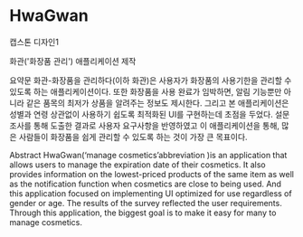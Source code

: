 # HwaGwan

캡스톤 디자인1 

화관('화장품 관리') 애플리케이션 제작

요약문
 화관-화장품을 관리하다(이하 화관)은 사용자가 화장품의 사용기한을 관리할 수 있도록 하는 애플리케이션이다. 
 또한 화장품을 사용 완료가 임박하면, 알림 기능뿐만 아니라 같은 품목의 최저가 상품을 알려주는 정보도 제시한다. 
 그리고 본 애플리케이션은 성별과 연령 상관없이 사용하기 쉽도록 최적화된 UI를 구현하는데 초점을 두었다. 
 설문조사를 통해 도출한 결과로 사용자 요구사항을 반영하였고 이 애플리케이션을 통해, 많은 사람들이 화장품을 쉽게 관리할 수 있도록 하는 것이 가장 큰 목표이다. 



Abstract
  HwaGwan(‘manage cosmetics’abbreviation )is an application that allows users to manage the expiration date of their cosmetics.
  It also provides information on the lowest-priced products of the same item as well as the notification function when cosmetics are close to being used.
  And this application focused on implementing UI optimized for use regardless of gender or age.
  The results of the survey reflected the user requirements.
  Through this application, the biggest goal is to make it easy for many to manage cosmetics.
